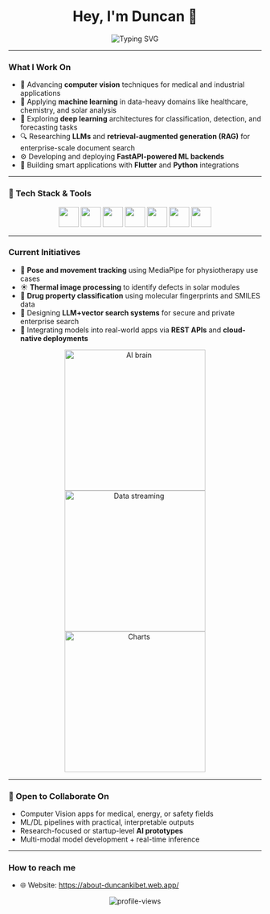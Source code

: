 <h1 align="center">Hey, I'm Duncan 👋</h1>

<p align="center">
  <img src="https://readme-typing-svg.herokuapp.com?font=Fira+Code&size=22&pause=1000&color=F7F7F7&center=true&vCenter=true&width=420&lines=PhD+Student+in+Big+Data;Computer+Vision+%7C+ML+%7C+LLMs;From+Research+to+Real+World+Solutions" alt="Typing SVG" />
</p>

---

### What I Work On

- 🔬 Advancing **computer vision** techniques for medical and industrial applications  
- 🧬 Applying **machine learning** in data-heavy domains like healthcare, chemistry, and solar analysis  
- 🧠 Exploring **deep learning** architectures for classification, detection, and forecasting tasks  
- 🔍 Researching **LLMs** and **retrieval-augmented generation (RAG)** for enterprise-scale document search  
- ⚙️ Developing and deploying **FastAPI-powered ML backends**  
- 📱 Building smart applications with **Flutter** and **Python** integrations

---

### 🔧 Tech Stack & Tools

<p align="center">
  <img src="https://cdn.jsdelivr.net/gh/devicons/devicon/icons/python/python-original.svg" height="40" />
  <img src="https://cdn.jsdelivr.net/gh/devicons/devicon/icons/flutter/flutter-original.svg" height="40" />
  <img src="https://upload.wikimedia.org/wikipedia/commons/2/21/Matlab_Logo.png" height="40" />
  <img src="https://cdn.jsdelivr.net/gh/devicons/devicon/icons/docker/docker-original.svg" height="40" />
  <img src="https://cdn.jsdelivr.net/gh/devicons/devicon/icons/pytorch/pytorch-original.svg" height="40" />
  <img src="https://cdn.jsdelivr.net/gh/devicons/devicon/icons/tensorflow/tensorflow-original.svg" height="40" />
  <img src="https://cdn.jsdelivr.net/gh/devicons/devicon/icons/github/github-original.svg" height="40" />
</p>

---

### Current Initiatives

- 👣 **Pose and movement tracking** using MediaPipe for physiotherapy use cases  
- ☀️ **Thermal image processing** to identify defects in solar modules  
- 🧬 **Drug property classification** using molecular fingerprints and SMILES data  
- 🧠 Designing **LLM+vector search systems** for secure and private enterprise search  
- 🔌 Integrating models into real-world apps via **REST APIs** and **cloud-native deployments**

<p align="center">
  <img src="https://media.giphy.com/media/3o7abB06u9bNzA8lu8/giphy.gif" width="280" alt="AI brain" />
  <img src="https://media.giphy.com/media/l3vR85PnGsBwu1PFK/giphy.gif" width="280" alt="Data streaming" />
  <img src="https://media.giphy.com/media/XIqCQx02E1U9W/giphy.gif" width="280" alt="Charts" />
</p>

---

### 🤝 Open to Collaborate On

- Computer Vision apps for medical, energy, or safety fields  
- ML/DL pipelines with practical, interpretable outputs  
- Research-focused or startup-level **AI prototypes**  
- Multi-modal model development + real-time inference

---

### How to reach me

- 🌐 Website: https://about-duncankibet.web.app/ 


<p align="center">
  <img src="https://komarev.com/ghpvc/?username=Duncan1738&label=Profile+views&color=0e75b6&style=flat" alt="profile-views" />
</p>
